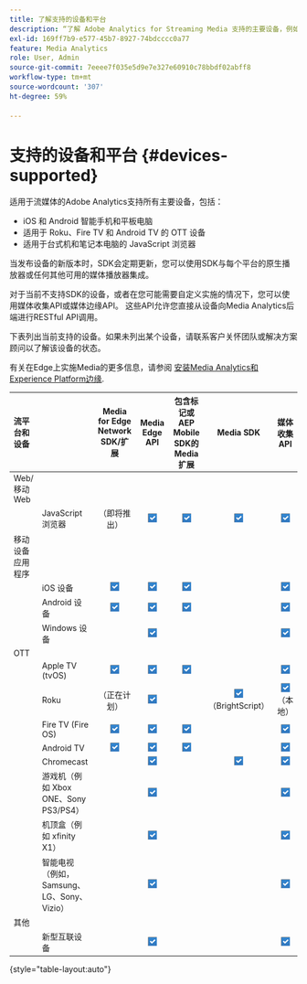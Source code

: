 ```yaml
---
title: 了解支持的设备和平台
description: “了解 Adobe Analytics for Streaming Media 支持的主要设备，例如 iOS、Android、OTT 设备和 JavaScript 浏览器。”
exl-id: 169ff7b9-e577-45b7-8927-74bdcccc0a77
feature: Media Analytics
role: User, Admin
source-git-commit: 7eeee7f035e5d9e7e327e60910c78bbdf02abff8
workflow-type: tm+mt
source-wordcount: '307'
ht-degree: 59%

---
```


# 支持的设备和平台 {#devices-supported}

适用于流媒体的Adobe Analytics支持所有主要设备，包括：

* iOS 和 Android 智能手机和平板电脑
* 适用于 Roku、Fire TV 和 Android TV 的 OTT 设备
* 适用于台式机和笔记本电脑的 JavaScript 浏览器

当发布设备的新版本时，SDK会定期更新，您可以使用SDK与每个平台的原生播放器或任何其他可用的媒体播放器集成。

对于当前不支持SDK的设备，或者在您可能需要自定义实施的情况下，您可以使用媒体收集API或媒体边缘API。 这些API允许您直接从设备向Media Analytics后端进行RESTful API调用。

下表列出当前支持的设备。如果未列出某个设备，请联系客户关怀团队或解决方案顾问以了解该设备的状态。

有关在Edge上实施Media的更多信息，请参阅 [安装Media Analytics和Experience Platform边缘](/help/implementation/edge/implementation-edge.md).

| 流平台和设备 | | Media for Edge Network SDK/扩展 | Media Edge API | 包含标记或AEP Mobile SDK的Media扩展 | Media SDK | 媒体收集 API |
|:---|:---|:---:|:---:|:---:|:---:|:---:|
| Web/移动 Web | | | | | |
| | JavaScript 浏览器 | （即将推出） | ![支持](/help/assets/icon-blue-check.png) | ![支持](/help/assets/icon-blue-check.png) | ![支持](/help/assets/icon-blue-check.png) | ![支持](/help/assets/icon-blue-check.png) |
| 移动设备应用程序 | | | | | |
| | iOS 设备 | ![支持](/help/assets/icon-blue-check.png) | ![支持](/help/assets/icon-blue-check.png) | ![支持](/help/assets/icon-blue-check.png) | | ![支持](/help/assets/icon-blue-check.png) | |
| | Android 设备 | ![支持](/help/assets/icon-blue-check.png) | ![支持](/help/assets/icon-blue-check.png) | ![支持](/help/assets/icon-blue-check.png) | | ![支持](/help/assets/icon-blue-check.png) |
| | Windows 设备 | | ![支持](/help/assets/icon-blue-check.png) | | | ![支持](/help/assets/icon-blue-check.png) |
| OTT | | | | | | |
| | Apple TV  (tvOS) | ![支持](/help/assets/icon-blue-check.png) | ![支持](/help/assets/icon-blue-check.png) | ![支持](/help/assets/icon-blue-check.png) | | ![支持](/help/assets/icon-blue-check.png) |
| | Roku | （正在计划） | ![支持](/help/assets/icon-blue-check.png) | | ![支持](/help/assets/icon-blue-check.png)<br>（BrightScript） | ![支持](/help/assets/icon-blue-check.png)<br>（本地） |
| | Fire TV (Fire OS) | ![支持](/help/assets/icon-blue-check.png) | ![支持](/help/assets/icon-blue-check.png) | ![支持](/help/assets/icon-blue-check.png) | | ![支持](/help/assets/icon-blue-check.png) |
| | Android TV | ![支持](/help/assets/icon-blue-check.png) | ![支持](/help/assets/icon-blue-check.png) | ![支持](/help/assets/icon-blue-check.png) | | ![支持](/help/assets/icon-blue-check.png) |
| | Chromecast | | ![支持](/help/assets/icon-blue-check.png) | | ![支持](/help/assets/icon-blue-check.png) | ![支持](/help/assets/icon-blue-check.png) |
| | 游戏机（例如 Xbox ONE、Sony PS3/PS4） | | ![支持](/help/assets/icon-blue-check.png) | | | ![支持](/help/assets/icon-blue-check.png) |
| | 机顶盒（例如 xfinity X1） | | ![支持](/help/assets/icon-blue-check.png) | | | ![支持](/help/assets/icon-blue-check.png) |
| | 智能电视（例如，Samsung、LG、Sony、Vizio） | | ![支持](/help/assets/icon-blue-check.png) | | | ![支持](/help/assets/icon-blue-check.png) |
| 其他 | | | | | | |
| | 新型互联设备 | | ![支持](/help/assets/icon-blue-check.png) | | | ![支持](/help/assets/icon-blue-check.png) |

{style="table-layout:auto"}
